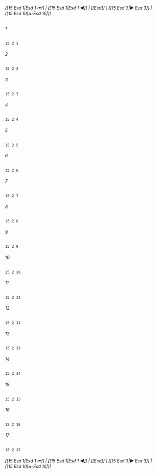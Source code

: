 
###### [[15 Esd 1|Esd 1 ⏮]] | [[15 Esd 1|Esd 1 ◀]] | [[Esd]] | [[15 Esd 3|▶ Esd 3]] | [[15 Esd 10|⏭ Esd 10|]]

###### 1
``` verse
15 2 1 
```
###### 2
``` verse
15 2 2 
```
###### 3
``` verse
15 2 3 
```
###### 4
``` verse
15 2 4 
```
###### 5
``` verse
15 2 5 
```
###### 6
``` verse
15 2 6 
```
###### 7
``` verse
15 2 7 
```
###### 8
``` verse
15 2 8 
```
###### 9
``` verse
15 2 9 
```
###### 10
``` verse
15 2 10 
```
###### 11
``` verse
15 2 11 
```
###### 12
``` verse
15 2 12 
```
###### 13
``` verse
15 2 13 
```
###### 14
``` verse
15 2 14 
```
###### 15
``` verse
15 2 15 
```
###### 16
``` verse
15 2 16 
```
###### 17
``` verse
15 2 17 
```

###### [[15 Esd 1|Esd 1 ⏮]] | [[15 Esd 1|Esd 1 ◀]] | [[Esd]] | [[15 Esd 3|▶ Esd 3]] | [[15 Esd 10|⏭ Esd 10|]]

